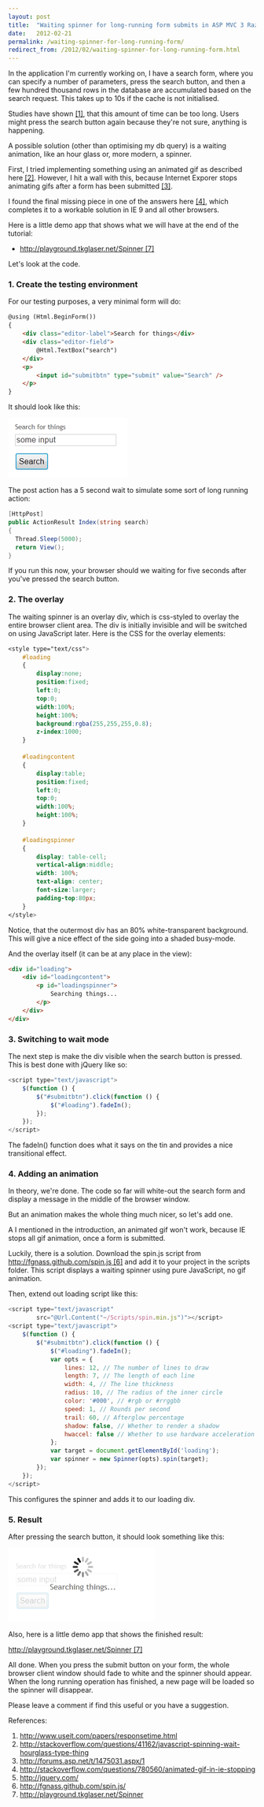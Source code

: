 ```yaml
---
layout: post
title:  "Waiting spinner for long-running form submits in ASP MVC 3 Razor using jQuery"
date:   2012-02-21
permalink: /waiting-spinner-for-long-running-form/
redirect_from: /2012/02/waiting-spinner-for-long-running-form.html
---
```

In the application I'm currently working on, I have a search form, where you can specify a number of parameters, press the search button, and then a few hundred thousand rows in the database are accumulated based on the search request. This takes up to 10s if the cache is not initialised.

Studies have shown [[1]](http://www.useit.com/papers/responsetime.html), that this amount of time can be too long. Users might press the search button again because they're not sure, anything is happening.

A possible solution (other than optimising my db query) is a waiting animation, like an hour glass or, more modern, a spinner.

First, I tried implementing something using an animated gif as described here [[2]](http://stackoverflow.com/questions/41162/javascript-spinning-wait-hourglass-type-thing). 
However, I hit a wall with this, because Internet Exporer stops animating gifs after a form has been 
submitted [[3]](http://forums.asp.net/t/1475031.aspx/1).

I found the final missing piece in one of the answers here [[4]](http://stackoverflow.com/questions/780560/animated-gif-in-ie-stopping), 
which completes it to a workable solution in IE 9 and all other browsers.

Here is a little demo app that shows what we will have at the end of the tutorial:

- [http://playground.tkglaser.net/Spinner [7]](http://playground.tkglaser.net/Spinner)

Let's look at the code.

### 1. Create the testing environment
For our testing purposes, a very minimal form will do:
```html
@using (Html.BeginForm())
{
    <div class="editor-label">Search for things</div>
    <div class="editor-field">
        @Html.TextBox("search")
    </div>
    <p>
        <input id="submitbtn" type="submit" value="Search" />
    </p>
}
```

It should look like this:

![Spinner Form](/assets/images/spinner_form.png)

The post action has a 5 second wait to simulate some sort of long running action:
```csharp
[HttpPost]
public ActionResult Index(string search)
{
  Thread.Sleep(5000);
  return View();
}
```
If you run this now, your browser should we waiting for five seconds after you've pressed the search button.

### 2. The overlay
The waiting spinner is an overlay div, which is css-styled to overlay the entire browser client area. The div is initially invisible and will be switched on using JavaScript later.
Here is the CSS for the overlay elements:
```css
<style type="text/css">
    #loading
    {
        display:none;
        position:fixed;
        left:0;
        top:0;
        width:100%;
        height:100%;
        background:rgba(255,255,255,0.8);
        z-index:1000;
    }
  
    #loadingcontent
    {
        display:table;
        position:fixed;
        left:0;
        top:0;
        width:100%;
        height:100%;
    }
  
    #loadingspinner
    {
        display: table-cell;
        vertical-align:middle;
        width: 100%;
        text-align: center;
        font-size:larger;
        padding-top:80px;
    }
</style>
```
Notice, that the outermost div has an 80% white-transparent background. This will give a nice effect of the side going into a shaded busy-mode.

And the overlay itself (it can be at any place in the view):
```html
<div id="loading">
    <div id="loadingcontent">
        <p id="loadingspinner">
            Searching things...
        </p>
    </div>
</div>
```
### 3. Switching to wait mode
The next step is make the div visible when the search button is pressed. This is best done with jQuery like so:
```javascript
<script type="text/javascript">
    $(function () {
        $("#submitbtn").click(function () {
            $("#loading").fadeIn();
        });
    });
</script>
```
The fadeIn() function does what it says on the tin and provides a nice transitional effect.

### 4. Adding an animation
In theory, we're done. The code so far will white-out the search form and display a message in the middle of the browser window.

But an animation makes the whole thing much nicer, so let's add one.

A I mentioned in the introduction, an animated gif won't work, because IE stops all gif animation, once a form is submitted.

Luckily, there is a solution. Download the spin.js script from [http://fgnass.github.com/spin.js [6]](http://fgnass.github.com/spin.js) 
and add it to your project in the scripts folder. This script displays a waiting spinner using pure JavaScript, no gif animation.

Then, extend out loading script like this:
```javascript
<script type="text/javascript" 
        src="@Url.Content("~/Scripts/spin.min.js")"></script>
<script type="text/javascript">
    $(function () {
        $("#submitbtn").click(function () {
            $("#loading").fadeIn();
            var opts = {
                lines: 12, // The number of lines to draw
                length: 7, // The length of each line
                width: 4, // The line thickness
                radius: 10, // The radius of the inner circle
                color: '#000', // #rgb or #rrggbb
                speed: 1, // Rounds per second
                trail: 60, // Afterglow percentage
                shadow: false, // Whether to render a shadow
                hwaccel: false // Whether to use hardware acceleration
            };
            var target = document.getElementById('loading');
            var spinner = new Spinner(opts).spin(target);
        });
    });
</script>
```
This configures the spinner and adds it to our loading div.

### 5. Result
After pressing the search button, it should look something like this:

![Spinner Running](/assets/images/spinner_running.png)

Also, here is a little demo app that shows the finished result:

[http://playground.tkglaser.net/Spinner [7]](http://playground.tkglaser.net/Spinner)

All done. When you press the submit button on your form, the whole browser client window should fade to white and the spinner should appear. When the long running operation has finished, a new page will be loaded so the spinner will disappear.

Please leave a comment if find this useful or you have a suggestion.

References:

1. http://www.useit.com/papers/responsetime.html
2. http://stackoverflow.com/questions/41162/javascript-spinning-wait-hourglass-type-thing
3. http://forums.asp.net/t/1475031.aspx/1
4. http://stackoverflow.com/questions/780560/animated-gif-in-ie-stopping
5. http://jquery.com/
6. http://fgnass.github.com/spin.js/
7. http://playground.tkglaser.net/Spinner

